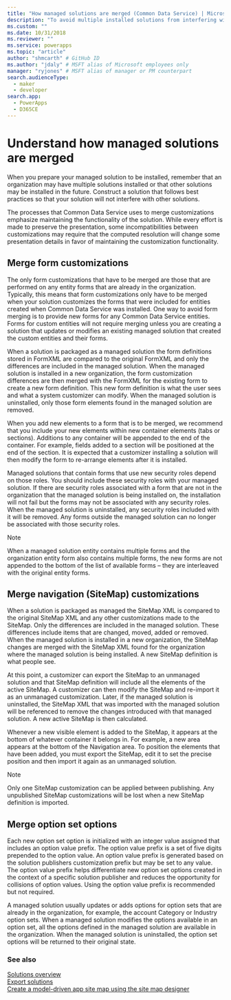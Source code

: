 ```yaml
---
title: "How managed solutions are merged (Common Data Service) | Microsoft Docs" # Intent and product brand in a unique string of 43-59 chars including spaces
description: "To avoid multiple installed solutions from interfering with one another, follow best practices while constructing a solution" # 115-145 characters including spaces. This abstract displays in the search result.
ms.custom: ""
ms.date: 10/31/2018
ms.reviewer: ""
ms.service: powerapps
ms.topic: "article"
author: "shmcarth" # GitHub ID
ms.author: "jdaly" # MSFT alias of Microsoft employees only
manager: "ryjones" # MSFT alias of manager or PM counterpart
search.audienceType: 
  - maker
  - developer
search.app: 
  - PowerApps
  - D365CE
---
```

# Understand how managed solutions are merged

When you prepare your managed solution to be installed, remember that an organization may have multiple solutions installed or that other solutions may be installed in the future. Construct a solution that follows best practices so that your solution will not interfere with other solutions.  
  
The processes that Common Data Service uses to merge customizations emphasize maintaining the functionality of the solution. While every effort is made to preserve the presentation, some incompatibilities between customizations may require that the computed resolution will change some presentation details in favor of maintaining the customization functionality.  
  
<a name="BKMK_MergingFormCustomizations"></a>   

## Merge form customizations  
 The only form customizations that have to be merged are those that are performed on any entity forms that are already in the organization. Typically, this means that form customizations only have to be merged when your solution customizes the forms that were included for entities created when Common Data Service was installed. One way to avoid form merging is to provide new forms for any Common Data Service entities. Forms for custom entities will not require merging unless you are creating a solution that updates or modifies an existing managed solution that created the custom entities and their forms.  
  
 When a solution is packaged as a managed solution the form definitions stored in FormXML are compared to the original FormXML and only the differences are included in the managed solution. When the managed solution is installed in a new organization, the form customization differences are then merged with the FormXML for the existing form to create a new form definition. This new form definition is what the user sees and what a system customizer can modify. When the managed solution is uninstalled, only those form elements found in the managed solution are removed.  
  
 When you add new elements to a form that is to be merged, we recommend that you include your new elements within new container elements (tabs or sections). Additions to any container will be appended to the end of the container. For example, fields added to a section will be positioned at the end of the section. It is expected that a customizer installing a solution will then modify the form to re-arrange elements after it is installed.  
  
 Managed solutions that contain forms that use new security roles depend on those roles. You should include these security roles with your managed solution. If there are security roles associated with a form that are not in the organization that the managed solution is being installed on, the installation will not fail but the forms may not be associated with any security roles. When the managed solution is uninstalled, any security roles included with it will be removed. Any forms outside the managed solution can no longer be associated with those security roles.  
  
> [!NOTE]
>  When a managed solution entity contains multiple forms and the organization entity form also contains multiple forms, the new forms are not appended to the bottom of the list of available forms – they are interleaved with the original entity forms.  
  
<a name="BKMK_MergingNavigationCustomizations"></a>   
## Merge navigation (SiteMap) customizations  
 When a solution is packaged as managed the SiteMap XML is compared to the original SiteMap XML and any other customizations made to the SiteMap. Only the differences are included in the managed solution. These differences include items that are changed, moved, added or removed. When the managed solution is installed in a new organization, the SiteMap changes are merged with the SiteMap XML found for the organization where the managed solution is being installed. A new SiteMap definition is what people see.  
  
 At this point, a customizer can export the SiteMap to an unmanaged solution and that SiteMap definition will include all the elements of the active SiteMap. A customizer can then modify the SiteMap and re-import it as an unmanaged customization.  Later, if the managed solution is uninstalled, the SiteMap XML that was imported with the managed solution will be referenced to remove the changes introduced with that managed solution. A new active SiteMap is then calculated.  
  
 Whenever a new visible element is added to the SiteMap, it appears at the bottom of whatever container it belongs in. For example, a new area appears at the bottom of the Navigation area. To position the elements that have been added, you must export the SiteMap, edit it to set the precise position and then import it again as an unmanaged solution.  
  
> [!NOTE]
>  Only one SiteMap customization can be applied between publishing. Any unpublished SiteMap customizations will be lost when a new SiteMap definition is imported.  
  
<a name="BKMK_MergingOptionSetOptions"></a>   
## Merge option set options  
 Each new option set option is initialized with an integer value assigned that includes an option value prefix. The option value prefix is a set of five digits prepended to the option value. An option value prefix is generated based on the solution publishers customization prefix but may be set to any value. The option value prefix helps differentiate new option set options created in the context of a specific solution publisher and reduces the opportunity for collisions of option values. Using the option value prefix is recommended but not required.  
  
 A managed solution usually updates or adds options for option sets that are already in the organization, for example, the account Category or Industry option sets. When a managed solution modifies the options available in an option set, all the options defined in the managed solution are available in the organization. When the managed solution is uninstalled, the option set options will be returned to their original state.  
  
### See also  

[Solutions overview](solutions-overview.md)  <br />
[Export solutions](export-solutions.md) <br />
[Create a model-driven app site map using the site map designer](../model-driven-apps/create-site-map-app.md)